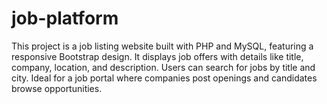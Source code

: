 # job-platform
This project is a job listing website built with PHP and MySQL, featuring a responsive Bootstrap design. It displays job offers with details like title, company, location, and description. Users can search for jobs by title and city. Ideal for a job portal where companies post openings and candidates browse opportunities.
